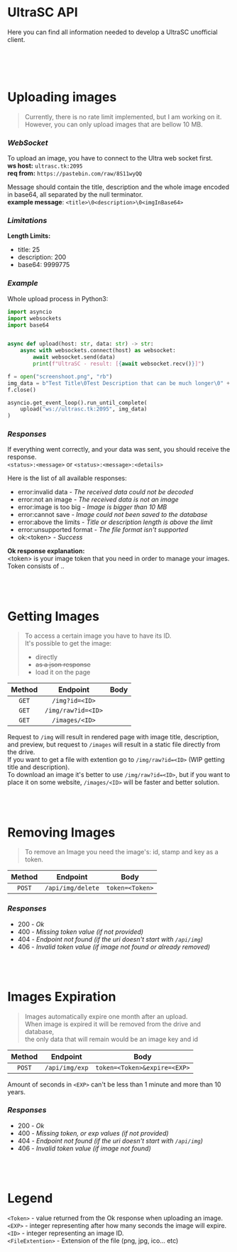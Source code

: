 # UltraSC API
Here you can find all information needed to develop a UltraSC unofficial client.

<br>
<br>
<br>

# Uploading images
> Currently, there is no rate limit implemented, but I am working on it. <br>
> However, you can only upload images that are bellow 10 MB. <br>

_<h3>WebSocket</h3>_
To upload an image, you have to connect to the Ultra web socket first. <br>
**ws host:** `ultrasc.tk:2095` <br> 
**req from:** `https://pastebin.com/raw/8S11wyQQ` 

Message should contain the title, description and the whole image encoded in base64, all separated by the null terminator. <br>
**example message**: `<title>\0<description>\0<imgInBase64>`

_<h3>Limitations</h3>_

**Length Limits:** 
- title: 25  
- description: 200 
- base64: 9999775 

_<h3>Example</h3>_

Whole upload process in Python3:
```python
import asyncio
import websockets
import base64


async def upload(host: str, data: str) -> str:
    async with websockets.connect(host) as websocket:
        await websocket.send(data)
        print(f"UltraSC - result: [{await websocket.recv()}]")

f = open("screenshoot.png", "rb")
img_data = b"Test Title\0Test Description that can be much longer\0" + base64.b64encode(f.read())
f.close()

asyncio.get_event_loop().run_until_complete(
    upload("ws://ultrasc.tk:2095", img_data)
)
```

_<h3>Responses</h3>_
If everything went correctly, and your data was sent, you should receive the response. <br>
`<status>:<message>` or `<status>:<message>:<details>`

Here is the list of all available responses:
- error:invalid data                        - *The received data could not be decoded*
- error:not an image                        - *The received data is not an image*
- error:image is too big                    - *Image is bigger than 10 MB*
- error:cannot save                         - *Image could not been saved to the database*
- error:above the limits                    - *Title or description length is above the limit*
- error:unsupported format                  - *The file format isn't supported*
- ok:&lt;token&gt;   - *Success*

**Ok response explanation:** <br>
&lt;token&gt; is your image token that you need in order to manage your images. <br>
Token consists of <ID>.<TimeStamp>.<Key>

<br>
<br>

# Getting Images
> To access a certain image you have to have its ID. <br>
> It's possible to get the image:
> -  directly
> -  ~~as a json response~~
> -  load it on the page

| Method          | Endpoint                          | Body               |
| :-------------: | :-------------------------------: | :----------------: |
| `GET`           | `/img?id=<ID>`                    |                    |
| `GET`           | `/img/raw?id=<ID>`                |                    |
| `GET`           | `/images/<ID>`                    |                    |


Request to `/img` will result in rendered page with image title, description, and preview, but
request to `/images` will result in a static file directly from the drive. <br>
If you want to get a file with extention go to `/img/raw?id=<ID>` (WIP getting title and description). <br>
To download an image it's better to use `/img/raw?id=<ID>`, but if you want to place it on some website, `/images/<ID>` will be faster and better solution.

<br>
<br>

# Removing Images
> To remove an Image you need the image's: id, stamp and key as a token.

| Method          | Endpoint           | Body               |
| :-------------: | :----------------: | :----------------: |
| `POST`          | `/api/img/delete`  | `token=<Token>`    |

_<h3>Responses</h3>_
- 200 - *Ok*
- 400 - *Missing token value (if not provided)*
- 404 - *Endpoint not found (if the uri doesn't start with `/api/img`)*
- 406 - *Invalid token value (if image not found or already removed)*

<br>
<br>

# Images Expiration
> Images automatically expire one month after an upload. <br>
> When image is expired it will be removed from the drive and database, <br>
> the only data that will remain would be an image key and id

| Method          | Endpoint        | Body                            |
| :-------------: | :-------------: | :-----------------------------: |
| `POST`          | `/api/img/exp`  | `token=<Token>&expire=<EXP>`    |

Amount of seconds in `<EXP>` can't be less than 1 minute and more than 10 years.

_<h3>Responses</h3>_
- 200 - *Ok*
- 400 - *Missing token, or exp values (if not provided)*
- 404 - *Endpoint not found (if the uri doesn't start with `/api/img`)*
- 406 - *Invalid token value (if image not found)*

<br>
<br>

# Legend
`<Token>` - value returned from the Ok response when uploading an image. <br>
`<EXP>` - integer representing after how many seconds the image will expire. <br>
`<ID>` - integer representing an image ID. <br>
`<FileExtention>` - Extension of the file (png, jpg, ico... etc)
